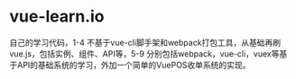 # vue-learn.io
自己的学习代码，1-4 不基于vue-cli脚手架和webpack打包工具，从基础再刷vue.js，包括实例、组件、API等，5-9 分别包括webpack，vue-cli，vuex等基于API的基础系统的学习，外加一个简单的VuePOS收单系统的实现。
